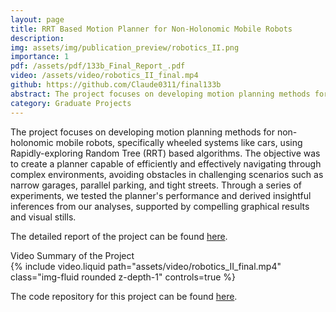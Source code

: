 ```yaml
---
layout: page
title: RRT Based Motion Planner for Non-Holonomic Mobile Robots
description: 
img: assets/img/publication_preview/robotics_II.png
importance: 1
pdf: /assets/pdf/133b_Final_Report_.pdf
video: /assets/video/robotics_II_final.mp4
github: https://github.com/Claude0311/final133b
abstract: The project focuses on developing motion planning methods for non-holonomic mobile robots, specifically wheeled systems like cars, using Rapidly-exploring Random Tree (RRT) based algorithms. The objective was to create a planner capable of efficiently and effectively navigating through complex environments, avoiding obstacles in challenging scenarios such as narrow garages, parallel parking, and tight streets. Through a series of experiments, we tested the planner's performance and derived insightful inferences from our analyses, supported by compelling graphical results and visual stills.
category: Graduate Projects
---
```

The project focuses on developing motion planning methods for non-holonomic mobile robots, specifically wheeled systems like cars, using Rapidly-exploring Random Tree (RRT) based algorithms. The objective was to create a planner capable of efficiently and effectively navigating through complex environments, avoiding obstacles in challenging scenarios such as narrow garages, parallel parking, and tight streets. Through a series of experiments, we tested the planner's performance and derived insightful inferences from our analyses, supported by compelling graphical results and visual stills.

The detailed report of the project can be found <a href="{{ site.url }}{{ site.baseurl }}/assets/pdf/133b_Final_Report_.pdf" target="_blank" rel="noreferrer noopener">here</a>. 



<div class="caption">
    Video Summary of the Project
</div>
<div class="row">
     <div class="col-sm mt-3 mt-md-0">
        {% include video.liquid path="assets/video/robotics_II_final.mp4" class="img-fluid rounded z-depth-1" controls=true %}
    </div>
</div>


The code repository for this project can be found <a href="https://github.com/Claude0311/final133b" target="_blank" rel="noreferrer noopener">here</a>. 